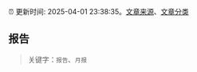 :alarm_clock: 更新时间: 2025-04-01 23:38:35。[文章来源](/README.md)、[文章分类](/TAGS.md)

## 报告


> 关键字：`报告`、`月报`



